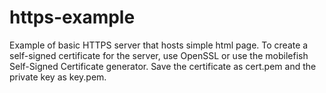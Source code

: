 https-example
=============

Example of basic HTTPS server that hosts simple html page. To create a self-signed certificate for the server, use OpenSSL or use the mobilefish Self-Signed Certificate generator. Save the certificate as cert.pem and the private key as key.pem.
